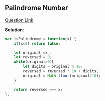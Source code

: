 ## Palindrome Number

[Question Link](https://leetcode.com/problems/palindrome-number/description/)

**Solution**:

```javascript
var isPalindrome = function(x) {
    if(x<0) return false; 

    let original =x ;
    let reversed = 0;
    while(original>0){
        let digits = original % 10;
        reversed = reversed * 10 + digits;
        original = Math.floor(original/10);
    }

    return reversed === x;
};
```